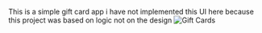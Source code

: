 This is a simple gift card app i have not implemented this UI here because this project was based on logic not on the design
![Gift Cards](https://user-images.githubusercontent.com/93855880/218016722-3df5fb4c-7b8a-408f-959d-949c642f39b6.png)
